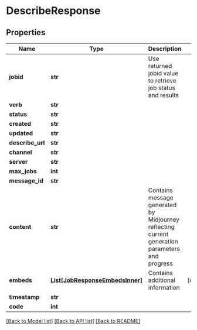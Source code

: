 # DescribeResponse


## Properties
Name | Type | Description | Notes
------------ | ------------- | ------------- | -------------
**jobid** | **str** | Use returned jobid value to retrieve job status and results | 
**verb** | **str** |  | 
**status** | **str** |  | 
**created** | **str** |  | 
**updated** | **str** |  | 
**describe_url** | **str** |  | 
**channel** | **str** |  | 
**server** | **str** |  | 
**max_jobs** | **int** |  | 
**message_id** | **str** |  | 
**content** | **str** | Contains message generated by Midjourney reflecting current generation parameters and progress | 
**embeds** | [**List[JobResponseEmbedsInner]**](JobResponseEmbedsInner.md) | Contains additional information | [optional] 
**timestamp** | **str** |  | 
**code** | **int** |  | 

[[Back to Model list]](../README.md#documentation-for-models) [[Back to API list]](../README.md#documentation-for-api-endpoints) [[Back to README]](../README.md)


